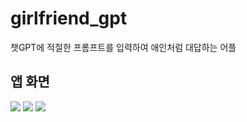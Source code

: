 # girlfriend_gpt

챗GPT에 적절한 프롬프트를 입력하여 애인처럼 대답하는 어플

## 앱 화면
<img src="https://github.com/goldsergeant/girlfriend_gpt-by-flutter/assets/94740533/1d9cd2f1-d18d-432c-b022-cdf5bd74b5c1">
<img src="https://github.com/goldsergeant/girlfriend_gpt-by-flutter/assets/94740533/18cee566-da75-4ba2-851a-fad0b83a2d56">
<img src="https://github.com/goldsergeant/girlfriend_gpt-by-flutter/assets/94740533/52f019fa-511c-47ef-86cc-accaf6354f7b">
